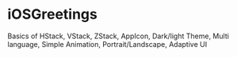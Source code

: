 # iOSGreetings

Basics of HStack, VStack, ZStack, AppIcon, Dark/light Theme, Multi language, Simple Animation, Portrait/Landscape, Adaptive UI
